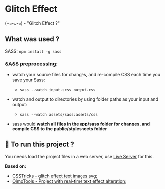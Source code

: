 # Glitch Effect

(+๑-ᴗ-๑) - "Glitch Effect ?"

## What was used ?

SASS: `npm install -g sass`

### SASS preprocessing:

- watch your source files for changes, and re-compile CSS each time you save your Sass: 
  - `sass --watch input.scss output.css`

- watch and output to directories by using folder paths as your input and output: 
  - `sass --watch assets/sass:assets/css`

* sass would **watch all files in the app/sass folder for changes, and compile CSS to the public/stylesheets folder**

## :runner: To run this project ?

You needs load the project files in a web server, use [Live Server](https://marketplace.visualstudio.com/items?itemName=ritwickdey.LiveServer) for this.

**Based on:**
- [CSSTricks - glitch effect text images svg](https://css-tricks.com/glitch-effect-text-images-svg/);
- [OimoTools - Project with real-time text effect alteration](https://oimo-tools.com/glitch/);

